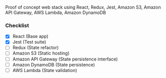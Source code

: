 Proof of concept web stack using React, Redux, Jest, Amazon S3, Amazon API Gateway, AWS Lambda, Amazon DynamoDB

### Checklist
- [x] React (Base app)
- [x] Jest (Test suite)
- [ ] Redux (State refactor)
- [ ] Amazon S3 (Static hosting)
- [ ] Amazon API Gateway (State persistence interface)
- [ ] Amazon DynamoDB (State persistence)
- [ ] AWS Lambda (State validation)
